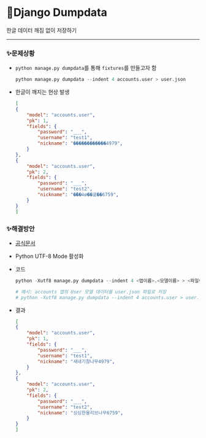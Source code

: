 # 📌Django Dumpdata

한글 데이터 깨짐 없이 저장하기

--------------------------------------------------



### ✨문제상황

- `python manage.py dumpdata`를 통해 `fixtures`를 만들고자 함

  ```python
  python manage.py dumpdata --indent 4 accounts.user > user.json
  ```

- 한글이 깨지는 현상 발생

  ```json
  [
  {
      "model": "accounts.user",
      "pk": 1,
      "fields": {
          "password": "___",
          "username": "test1",
          "nickname": "������������4979",
      }
  },
  {
      "model": "accounts.user",
      "pk": 2,
      "fields": {
          "password": "___",
          "username": "test2",
          "nickname": "�̽��ѿø��곪��6759",
      }
  }
  ]
  ```





### ✨해결방안

- [공식문서](https://docs.python.org/3/using/cmdline.html#cmdoption-X)

- Python UTF-8 Mode 활성화

- 코드

  ```python
  python -Xutf8 manage.py dumpdata --indent 4 <앱이름>.<모델이름> > <파일이름>.json
  
  # 예시: accounts 앱의 User 모델 데이터를 user.json 파일로 저장
  # python -Xutf8 manage.py dumpdata --indent 4 accounts.user > user.json

- 결과

  ```json
  [
  {
      "model": "accounts.user",
      "pk": 1,
      "fields": {
          "password": "___",
          "username": "test1",
          "nickname": "새내기참나무4979",
      }
  },
  {
      "model": "accounts.user",
      "pk": 2,
      "fields": {
          "password": "___",
          "username": "test2",
          "nickname": "싱싱한올리브나무6759",
      }
  }
  ]
  ```

  
